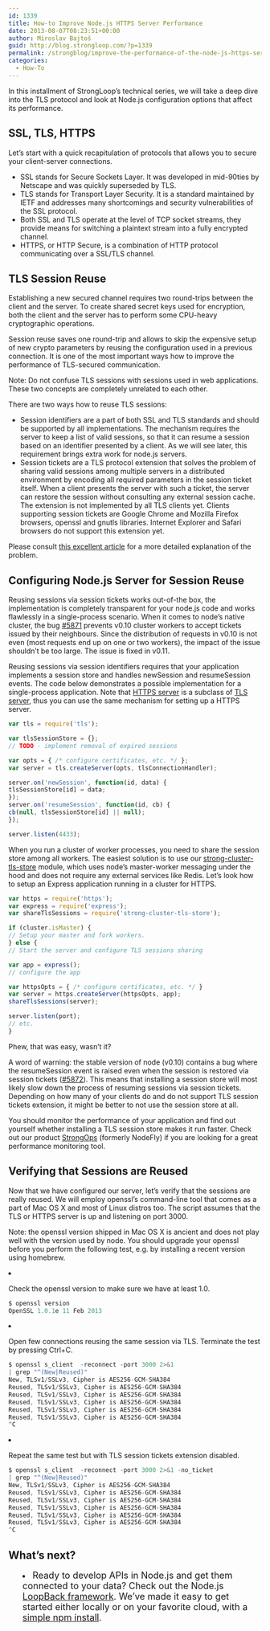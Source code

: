 ```yaml
---
id: 1339
title: How-to Improve Node.js HTTPS Server Performance
date: 2013-08-07T08:23:51+00:00
author: Miroslav Bajtoš
guid: http://blog.strongloop.com/?p=1339
permalink: /strongblog/improve-the-performance-of-the-node-js-https-server/
categories:
  - How-To
---
```

<p dir="ltr">
  In this installment of StrongLoop’s technical series, we will take a deep dive into the TLS protocol and look at Node.js configuration options that affect its performance.
</p>

<h2 dir="ltr">
  SSL, TLS, HTTPS
</h2>

<p dir="ltr">
  Let’s start with a quick recapitulation of protocols that allows you to secure your client-server connections.
</p>

  * SSL stands for Secure Sockets Layer. It was developed in mid-90ties by Netscape and was quickly superseded by TLS.
  * TLS stands for Transport Layer Security. It is a standard maintained by IETF and addresses many shortcomings and security vulnerabilities of the SSL protocol.
  * Both SSL and TLS operate at the level of TCP socket streams, they provide means for switching a plaintext stream into a fully encrypted channel.
  * HTTPS, or HTTP Secure, is a combination of HTTP protocol communicating over a SSL/TLS channel.

<h2 dir="ltr">
  TLS Session Reuse
</h2>

<p dir="ltr">
  Establishing a new secured channel requires two round-trips between the client and the server. To create shared secret keys used for encryption, both the client and the server has to perform some CPU-heavy cryptographic operations.
</p>

<p dir="ltr">
  Session reuse saves one round-trip and allows to skip the expensive setup of new crypto parameters by reusing the configuration used in a previous connection. It is one of the most important ways how to improve the performance of TLS-secured communication.
</p>

<p dir="ltr">
  Note: Do not confuse TLS sessions with sessions used in web applications. These two concepts are completely unrelated to each other.
</p>

<p dir="ltr">
  There are two ways how to reuse TLS sessions:
</p>

  * Session identifiers are a part of both SSL and TLS standards and should be supported by all implementations. The mechanism requires the server to keep a list of valid sessions, so that it can resume a session based on an identifier presented by a client. As we will see later, this requirement brings extra work for node.js servers.
  * Session tickets are a TLS protocol extension that solves the problem of sharing valid sessions among multiple servers in a distributed environment by encoding all required parameters in the session ticket itself. When a client presents the server with such a ticket, the server can restore the session without consulting any external session cache. The extension is not implemented by all TLS clients yet. Clients supporting session tickets are Google Chrome and Mozilla Firefox browsers, openssl and gnutls libraries. Internet Explorer and Safari browsers do not support this extension yet.

<p dir="ltr">
  Please consult <a href="http://vincent.bernat.im/en/blog/2011-ssl-session-reuse-rfc5077.html">this excellent article</a> for a more detailed explanation of the problem.
</p>

<h2 dir="ltr">
  Configuring Node.js Server for Session Reuse
</h2>

<p dir="ltr">
  Reusing sessions via session tickets works out-of-the box, the implementation is completely transparent for your node.js code and works flawlessly in a single-process scenario. When it comes to node&#8217;s native cluster, the bug <a href="https://github.com/joyent/node/issues/5871">#5871</a> prevents v0.10 cluster workers to accept tickets issued by their neighbours. Since the distribution of requests in v0.10 is not even (most requests end up on one or two workers), the impact of the issue shouldn’t be too large. The issue is fixed in v0.11.
</p>

<p dir="ltr">
  Reusing sessions via session identifiers requires that your application implements a session store and handles newSession and resumeSession events. The code below demonstrates a possible implementation for a single-process application. Note that <a href="http://nodejs.org/api/https.html">HTTPS server</a> is a subclass of <a href="http://nodejs.org/api/tls.html">TLS server</a>, thus you can use the same mechanism for setting up a HTTPS server.
</p>

```js
var tls = require('tls');

var tlsSessionStore = {};
// TODO - implement removal of expired sessions

var opts = { /* configure certificates, etc. */ };
var server = tls.createServer(opts, tlsConnectionHandler);

server.on('newSession', function(id, data) {
tlsSessionStore[id] = data;
});
server.on('resumeSession', function(id, cb) {
cb(null, tlsSessionStore[id] || null);
});

server.listen(4433);
```

<p dir="ltr">
  When you run a cluster of worker processes, you need to share the session store among all workers. The easiest solution is to use our <a href="https://npmjs.org/package/strong-cluster-tls-store">strong-cluster-tls-store</a> module, which uses node&#8217;s master-worker messaging under the hood and does not require any external services like Redis. Let&#8217;s look how to setup an Express application running in a cluster for HTTPS.
</p>

```js
var https = require('https');
var express = require('express');
var shareTlsSessions = require('strong-cluster-tls-store');

if (cluster.isMaster) {
// Setup your master and fork workers.
} else {
// Start the server and configure TLS sessions sharing

var app = express();
// configure the app

var httpsOpts = { /* configure certificates, etc. */ }
var server = https.createServer(httpsOpts, app);
shareTlsSessions(server);

server.listen(port);
// etc.
}
```

<p dir="ltr">
  Phew, that was easy, wasn&#8217;t it?
</p>

<p dir="ltr">
  A word of warning: the stable version of node (v0.10) contains a bug where the resumeSession event is raised even when the session is restored via session tickets (<a href="https://github.com/joyent/node/issues/5872">#5872</a>). This means that installing a session store will most likely slow down the process of resuming sessions via session tickets. Depending on how many of your clients do and do not support TLS session tickets extension, it might be better to not use the session store at all.
</p>

<p dir="ltr">
  You should monitor the performance of your application and find out yourself whether installing a TLS session store makes it run faster. Check out our product <a href="http://nodefly.com/">StrongOps</a> (formerly NodeFly) if you are looking for a great performance monitoring tool.
</p>

<h2 dir="ltr">
  Verifying that Sessions are Reused
</h2>

<p dir="ltr">
  Now that we have configured our server, let&#8217;s verify that the sessions are really reused. We will employ openssl&#8217;s command-line tool that comes as a part of Mac OS X and most of Linux distros too. The script assumes that the TLS or HTTPS server is up and listening on port 3000.
</p>

<p dir="ltr">
  Note: the openssl version shipped in Mac OS X is ancient and does not play well with the version used by node. You should upgrade your openssl before you perform the following test, e.g. by installing a recent version using homebrew.
</p>

<li dir="ltr">
  <p dir="ltr">
    Check the openssl version to make sure we have at least 1.0.
  </p>
  
  ```js
$ openssl version
OpenSSL 1.0.1e 11 Feb 2013
```
</li>

<li dir="ltr">
  <p dir="ltr">
    Open few connections reusing the same session via TLS. Terminate the test by pressing Ctrl+C.
  </p>
  
  ```js
$ openssl s_client  -reconnect -port 3000 2>&1 
| grep "^(New|Reused)"
New, TLSv1/SSLv3, Cipher is AES256-GCM-SHA384
Reused, TLSv1/SSLv3, Cipher is AES256-GCM-SHA384
Reused, TLSv1/SSLv3, Cipher is AES256-GCM-SHA384
Reused, TLSv1/SSLv3, Cipher is AES256-GCM-SHA384
Reused, TLSv1/SSLv3, Cipher is AES256-GCM-SHA384
Reused, TLSv1/SSLv3, Cipher is AES256-GCM-SHA384
^C
```
</li>

<li dir="ltr">
  <p dir="ltr">
    Repeat the same test but with TLS session tickets extension disabled.
  </p>
  
  ```js
$ openssl s_client  -reconnect -port 3000 2>&1 -no_ticket 
| grep "^(New|Reused)"
New, TLSv1/SSLv3, Cipher is AES256-GCM-SHA384
Reused, TLSv1/SSLv3, Cipher is AES256-GCM-SHA384
Reused, TLSv1/SSLv3, Cipher is AES256-GCM-SHA384
Reused, TLSv1/SSLv3, Cipher is AES256-GCM-SHA384
Reused, TLSv1/SSLv3, Cipher is AES256-GCM-SHA384
Reused, TLSv1/SSLv3, Cipher is AES256-GCM-SHA384
^C
```
</li>

## **What’s next?**

<li style="margin-left: 2em;">
  <span style="font-size: 18px;">Ready to develop APIs in Node.js and get them connected to your data? Check out the Node.js <a href="http://loopback.io/">LoopBack framework</a>. We’ve made it easy to get started either locally or on your favorite cloud, with a <a href="http://strongloop.com/get-started/">simple npm install</a>.</span>
</li>

&nbsp;